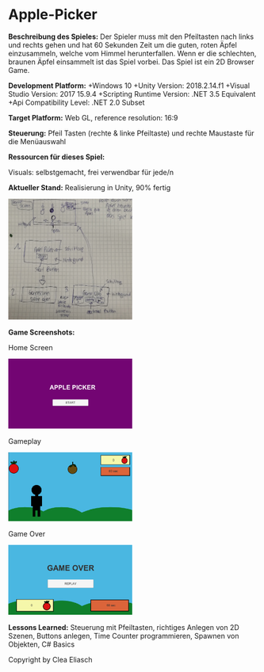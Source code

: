 # Apple-Picker
**Beschreibung des Spieles:**
Der Spieler muss mit den Pfeiltasten nach links und rechts gehen und hat 60 Sekunden Zeit um die guten, roten Äpfel einzusammeln, welche vom Himmel herunterfallen. Wenn er die schlechten, braunen Äpfel einsammelt ist das Spiel vorbei. Das Spiel ist ein 2D Browser Game.

**Development Platform:**
+Windows 10
+Unity Version: 2018.2.14.f1
+Visual Studio Version: 2017 15.9.4
+Scripting Runtime Version: .NET 3.5 Equivalent
+Api Compatibility Level: .NET 2.0 Subset

**Target Platform:**
Web GL, reference resolution: 16:9

**Steuerung:**
Pfeil Tasten (rechte & linke Pfeiltaste) und rechte Maustaste für die Menüauswahl

**Ressourcen für dieses Spiel:** 

Visuals: selbstgemacht, frei verwendbar für jede/n

**Aktueller Stand:** Realisierung in Unity, 90% fertig 


<div>
<img src= "./Screenshots/Skizzen_Apple-Picker.jpg" width="250">
</div>

**Game Screenshots:**

Home Screen
<div>
<img src="./Screenshots/HomeScreen.png" width="250">
</div>

Gameplay
<div>
<img src="./Screenshots/MainScreen.png" width="250">
</div>

Game Over
<div>
<img src="./Screenshots/GameOverScreen.png" width="250">
</div>


**Lessons Learned:** Steuerung mit Pfeiltasten, richtiges Anlegen von 2D Szenen, Buttons anlegen, Time Counter programmieren, Spawnen von Objekten, C# Basics

Copyright by Clea Eliasch